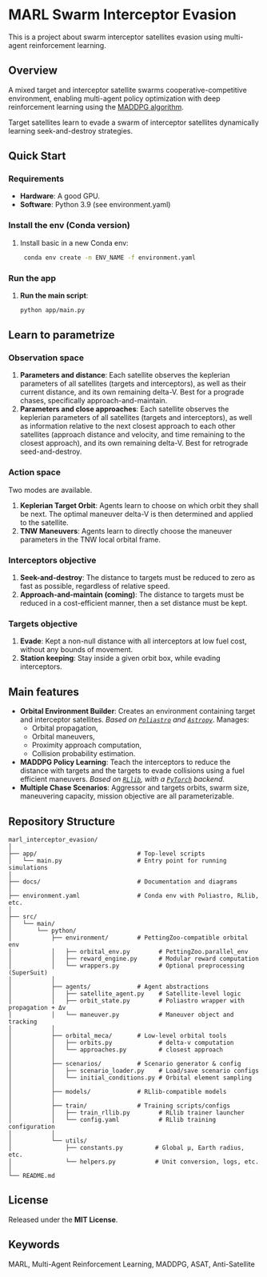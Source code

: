 # MARL Swarm Interceptor Evasion

This is a project about swarm interceptor satellites evasion using multi-agent reinforcement learning.

## Overview
A mixed target and interceptor satellite swarms cooperative-competitive environment, enabling multi-agent policy optimization with deep reinforcement learning using the [MADDPG algorithm](https://arxiv.org/pdf/1706.02275). 

Target satellites learn to evade a swarm of interceptor satellites dynamically learning seek-and-destroy strategies.

## Quick Start
### Requirements
- **Hardware**: A good GPU.
- **Software**: Python 3.9 (see environment.yaml)

### Install the env (Conda version)
1. Install basic in a new Conda env:
   ```bash
    conda env create -n ENV_NAME -f environment.yaml
   
### Run the app
1. **Run the main script**:
   ```bash
   python app/main.py

## Learn to parametrize

### Observation space

1. **Parameters and distance**: Each satellite observes the keplerian parameters of all satellites (targets and interceptors), as well as their current distance, and its own remaining delta-V. Best for a prograde chases, specifically approach-and-maintain.
2. **Parameters and close approaches**: Each satellite observes the keplerian parameters of all satellites (targets and interceptors), as well as information relative to the next closest approach to each other satellites (approach distance and velocity, and time remaining to the closest approach), and its own remaining delta-V. Best for retrograde seed-and-destroy.

### Action space

Two modes are available.
1. **Keplerian Target Orbit**: Agents learn to choose on which orbit they shall be next. The optimal maneuver delta-V is then determined and applied to the satellite.
2. **TNW Maneuvers**: Agents learn to directly choose the maneuver parameters in the TNW local orbital frame.

### Interceptors objective

1. **Seek-and-destroy**: The distance to targets must be reduced to zero as fast as possible, regardless of relative speed.
2. **Approach-and-maintain (coming)**: The distance to targets must be reduced in a cost-efficient manner, then a set distance must be kept.

### Targets objective

1. **Evade**: Kept a non-null distance with all interceptors at low fuel cost, without any bounds of movement.
2. **Station keeping**: Stay inside a given orbit box, while evading interceptors.

## Main features
- **Orbital Environment Builder**: Creates an environment containing target and interceptor satellites. *Based on [`Poliastro`](https://docs.poliastro.space/en/stable/) and [`Astropy`](https://www.astropy.org/)*. Manages:
  - Orbital propagation,
  - Orbital maneuvers,
  - Proximity approach computation,
  - Collision probability estimation.
- **MADDPG Policy Learning**: Teach the interceptors to reduce the distance with targets and the targets to evade collisions using a fuel efficient maneuvers. *Based on [`RLlib`](https://docs.ray.io/en/latest/rllib/index.html), with a [`PyTorch`](https://pytorch.org/) backend*.
- **Multiple Chase Scenarios**: Aggressor and targets orbits, swarm size, maneuvering capacity, mission objective are all parameterizable.

## Repository Structure
```
marl_interceptor_evasion/
│
├── app/                            # Top-level scripts
│   └── main.py                     # Entry point for running simulations
│
├── docs/                           # Documentation and diagrams
│
├── environment.yaml                # Conda env with Poliastro, RLlib, etc.
│
├── src/
│   └── main/
│       └── python/
│           ├── environment/        # PettingZoo-compatible orbital env
│           │   ├── orbital_env.py        # PettingZoo.parallel_env
│           │   ├── reward_engine.py      # Modular reward computation
│           │   └── wrappers.py           # Optional preprocessing (SuperSuit)
│           │
│           ├── agents/             # Agent abstractions
│           │   ├── satellite_agent.py    # Satellite-level logic
│           │   ├── orbit_state.py        # Poliastro wrapper with propagation + Δv
│           │   └── maneuver.py           # Maneuver object and tracking
│           │
│           ├── orbital_meca/       # Low-level orbital tools
│           │   ├── orbits.py             # delta-v computation
│           │   └── approaches.py         # closest approach
│           │
│           ├── scenarios/          # Scenario generator & config
│           │   ├── scenario_loader.py    # Load/save scenario configs
│           │   └── initial_conditions.py # Orbital element sampling
│           │
│           ├── models/             # RLlib-compatible models
│           │
│           ├── train/              # Training scripts/configs
│           │   ├── train_rllib.py        # RLlib trainer launcher
│           │   └── config.yaml           # RLlib training configuration
│           │
│           └── utils/
│               ├── constants.py         # Global μ, Earth radius, etc.
│               └── helpers.py           # Unit conversion, logs, etc.
│
└── README.md
```

## License
Released under the **MIT License**.

## Keywords
MARL, Multi-Agent Reinforcement Learning, MADDPG, ASAT, Anti-Satellite